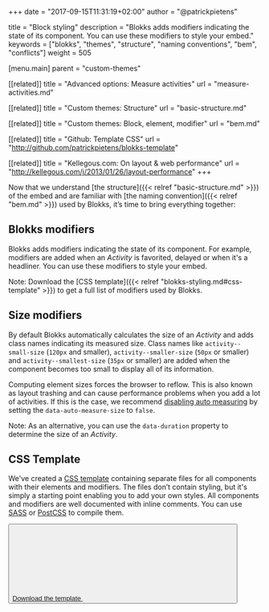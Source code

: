 +++
date            = "2017-09-15T11:31:19+02:00"
author          = "@patrickpietens"

title           = "Block styling"
description     = "Blokks adds modifiers indicating the state of its component. You can use these modifiers to style your embed."
keywords        = ["blokks", "themes", "structure", "naming conventions", "bem", "conflicts"]
weight          = 505

[menu.main]
parent          = "custom-themes"

[[related]]
title = "Advanced options: Measure activities"
url = "measure-activities.md"

[[related]]
title = "Custom themes: Structure"
url = "basic-structure.md"

[[related]]
title = "Custom themes: Block, element, modifier"
url = "bem.md"

[[related]]
title = "Github: Template CSS"
url = "http://github.com/patrickpietens/blokks-template"

[[related]]
title = "Kellegous.com: On layout & web performance"
url = "http://kellegous.com/j/2013/01/26/layout-performance"
+++

Now that we understand [the structure]({{< relref "basic-structure.md" >}}) of the embed and are familiar with [the naming convention]({{< relref "bem.md" >}}) used by Blokks, it’s time to bring everything together:

## Blokks modifiers
Blokks adds modifiers indicating the state of its component. For example, modifiers are added when an *Activity* is favorited, delayed or when it's a headliner. You can use these modifiers to style your embed.

<span class='note'>Note: Download the [CSS template]({{< relref "blokks-styling.md#css-template" >}}) to get a full list of modifiers used by Blokks.</span>

## Size modifiers
By default Blokks automatically calculates the size of an *Activity* and adds class names indicating its measured size. Class names like `activity--small-size` (`120px` and smaller), `activity--smaller-size` (`50px` or smaller) and `activity--smallest-size` (`35px` or smaller) are added when the component becomes too small to display all of its information.

Computing element sizes forces the browser to reflow. This is also known as layout trashing and can cause performance problems when you add a lot of activities. If this is the case, we recommend [disabling auto measuring](http://configure/measuring-size) by setting the `data-auto-measure-size` to `false`.

<span class='note'>Note: As an alternative, you can use the `data-duration` property to determine the size of an *Activity*.</span>

## CSS Template
We've created a [CSS template](http://github.com/patrickpietens/blokks-template) containing separate files for all components with their elements and modifiers. The files don’t contain styling, but it's simply a starting point enabling you to add your own styles. All components and modifiers are well documented with inline comments. You can use [SASS](http://sass-lang.com/) or [PostCSS](http://postcss.org/) to compile them.

<button>[Download the template <svg><use href="images/sprite.svg#arrow-next"></use></svg>](http://github.com/patrickpietens/blokks-template)</button>